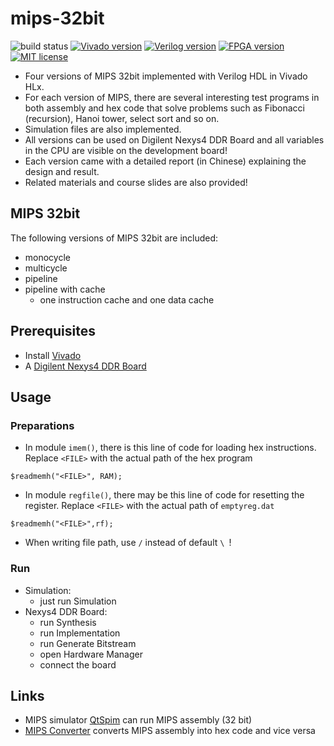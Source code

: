 # mips-32bit

![build status](https://img.shields.io/badge/build-passing-66c2a5.svg)
[![Vivado version](https://img.shields.io/badge/Vivado-2018.1-fc8d62.svg)](https://www.xilinx.com/products/design-tools/vivado.html)
[![Verilog version](https://img.shields.io/badge/Verilog-2005-8da0cb.svg)](http://www.verilog.com/)
[![FPGA version](https://img.shields.io/badge/FPGA-DigilentNexys4DDRBoard-blue.svg)](https://www.xilinx.com/support/university/boards-portfolio/xup-boards/DigilentNexys4DDR.html)
[![MIT license](https://img.shields.io/badge/license-Apache2.0-e78ac3.svg)](http://www.apache.org/licenses/)

* Four versions of MIPS 32bit implemented with Verilog HDL in Vivado HLx. 
* For each version of MIPS, there are several interesting test programs in both assembly and hex code that solve problems such as Fibonacci (recursion), Hanoi tower, select sort and so on.
* Simulation files are also implemented.
* All versions can be used on Digilent Nexys4 DDR Board and all variables in the CPU are visible on the development board!
* Each version came with a detailed report (in Chinese) explaining the design and result.
* Related materials and course slides are also provided!

## MIPS 32bit

The following versions of MIPS 32bit are included:
* monocycle
* multicycle
* pipeline
* pipeline with cache
    - one instruction cache and one data cache

## Prerequisites

* Install [Vivado](https://www.xilinx.com/products/design-tools/vivado.html)
* A [Digilent Nexys4 DDR Board](https://www.xilinx.com/support/university/boards-portfolio/xup-boards/DigilentNexys4DDR.html)

## Usage

### Preparations

* In module `imem()`, there is this line of code for loading hex instructions. Replace `<FILE>` with the actual path of the hex program
```
$readmemh("<FILE>", RAM);
```

* In module `regfile()`, there may be this line of code for resetting the register. Replace `<FILE>` with the actual path of `emptyreg.dat`
```
$readmemh("<FILE>",rf);
```

* When writing file path, use `/` instead of default `\ `!

### Run

* Simulation:
    - just run Simulation
* Nexys4 DDR Board:
    - run Synthesis
    - run Implementation
    - run Generate Bitstream
    - open Hardware Manager
    - connect the board

## Links

* MIPS simulator [QtSpim](https://sourceforge.net/projects/spimsimulator/files/) can run MIPS assembly (32 bit)
* [MIPS Converter](https://www.eg.bucknell.edu/~csci320/mips_web/) converts MIPS assembly into hex code and vice versa
